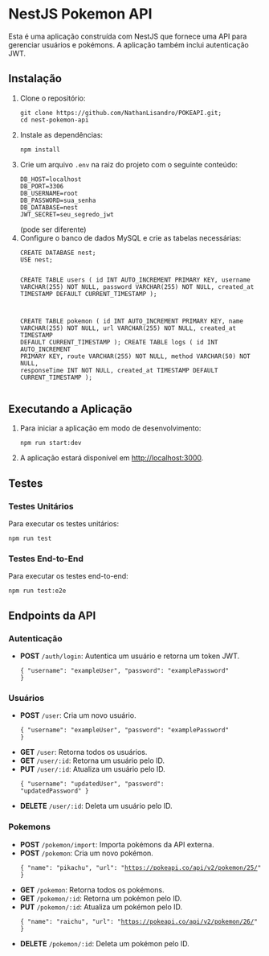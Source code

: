<body>
    <h1>NestJS Pokemon API</h1>
    <p>Esta é uma aplicação construída com NestJS que fornece uma API para gerenciar usuários e pokémons. A aplicação também inclui autenticação JWT.</p>
    <h2>Instalação</h2>
    <ol>
        <li>
            Clone o repositório:
            <pre><code>git clone https://github.com/NathanLisandro/POKEAPI.git;
cd nest-pokemon-api</code></pre>
        </li>
        <li>
            Instale as dependências:
            <pre><code>npm install</code></pre>
        </li>
        <li>
            Crie um arquivo <code>.env</code> na raiz do projeto com o seguinte conteúdo:
            <pre><code>DB_HOST=localhost
DB_PORT=3306
DB_USERNAME=root
DB_PASSWORD=sua_senha
DB_DATABASE=nest
JWT_SECRET=seu_segredo_jwt</code></pre> (pode ser diferente)
        </li>
        <li>
            Configure o banco de dados MySQL e crie as tabelas necessárias:
            <pre><code>CREATE DATABASE nest;
USE nest;

CREATE TABLE users (
    id INT AUTO_INCREMENT PRIMARY KEY,
    username VARCHAR(255) NOT NULL,
    password VARCHAR(255) NOT NULL,
    created_at TIMESTAMP DEFAULT CURRENT_TIMESTAMP
);

CREATE TABLE pokemon (
    id INT AUTO_INCREMENT PRIMARY KEY,
    name VARCHAR(255) NOT NULL,
    url VARCHAR(255) NOT NULL,
    created_at TIMESTAMP DEFAULT CURRENT_TIMESTAMP
);
CREATE TABLE logs (
    id INT AUTO_INCREMENT PRIMARY KEY,
    route VARCHAR(255) NOT NULL,
    method VARCHAR(50) NOT NULL,
    responseTime INT NOT NULL,
    created_at TIMESTAMP DEFAULT CURRENT_TIMESTAMP
);</code></pre>
        </li>
    </ol>
    <h2>Executando a Aplicação</h2>
    <ol>
        <li>
            Para iniciar a aplicação em modo de desenvolvimento:
            <pre><code>npm run start:dev</code></pre>
        </li>
        <li>
            A aplicação estará disponível em <a href="http://localhost:3000" target="_blank">http://localhost:3000</a>.
        </li>
    </ol>
    <h2>Testes</h2>
    <h3>Testes Unitários</h3>
    <p>Para executar os testes unitários:</p>
    <pre><code>npm run test</code></pre>
    <h3>Testes End-to-End</h3>
    <p>Para executar os testes end-to-end:</p>
    <pre><code>npm run test:e2e</code></pre>
    <h2>Endpoints da API</h2>
    <h3>Autenticação</h3>
    <ul>
        <li>
            <strong>POST</strong> <code>/auth/login</code>: Autentica um usuário e retorna um token JWT.
            <pre><code>{
  "username": "exampleUser",
  "password": "examplePassword"
}</code></pre>
        </li>
    </ul>
    <h3>Usuários</h3>
    <ul>
        <li>
            <strong>POST</strong> <code>/user</code>: Cria um novo usuário.
            <pre><code>{
  "username": "exampleUser",
  "password": "examplePassword"
}</code></pre>
        </li>
        <li>
            <strong>GET</strong> <code>/user</code>: Retorna todos os usuários.
        </li>
        <li>
            <strong>GET</strong> <code>/user/:id</code>: Retorna um usuário pelo ID.
        </li>
        <li>
            <strong>PUT</strong> <code>/user/:id</code>: Atualiza um usuário pelo ID.
            <pre><code>{
  "username": "updatedUser",
  "password": "updatedPassword"
}</code></pre>
        </li>
        <li>
            <strong>DELETE</strong> <code>/user/:id</code>: Deleta um usuário pelo ID.
        </li>
    </ul>
    <h3>Pokemons</h3>
    <ul>
        <li>
            <strong>POST</strong> <code>/pokemon/import</code>: Importa pokémons da API externa.
        </li>
        <li>
            <strong>POST</strong> <code>/pokemon</code>: Cria um novo pokémon.
            <pre><code>{
  "name": "pikachu",
  "url": "https://pokeapi.co/api/v2/pokemon/25/"
}</code></pre>
        </li>
        <li>
            <strong>GET</strong> <code>/pokemon</code>: Retorna todos os pokémons.
        </li>
        <li>
            <strong>GET</strong> <code>/pokemon/:id</code>: Retorna um pokémon pelo ID.
        </li>
        <li>
            <strong>PUT</strong> <code>/pokemon/:id</code>: Atualiza um pokémon pelo ID.
            <pre><code>{
  "name": "raichu",
  "url": "https://pokeapi.co/api/v2/pokemon/26/"
}</code></pre>
        </li>
        <li>
            <strong>DELETE</strong> <code>/pokemon/:id</code>: Deleta um pokémon pelo ID.
        </li>
    </ul>
</body>
</html>